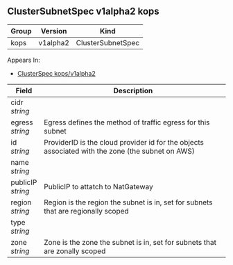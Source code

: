 ## ClusterSubnetSpec v1alpha2 kops

Group        | Version     | Kind
------------ | ---------- | -----------
kops | v1alpha2 | ClusterSubnetSpec





<aside class="notice">
Appears In:

<ul> 
<li><a href="#clusterspec-v1alpha2-kops">ClusterSpec kops/v1alpha2</a></li>
</ul></aside>

Field        | Description
------------ | -----------
cidr <br /> *string*    | 
egress <br /> *string*    | Egress defines the method of traffic egress for this subnet
id <br /> *string*    | ProviderID is the cloud provider id for the objects associated with the zone (the subnet on AWS)
name <br /> *string*    | 
publicIP <br /> *string*    | PublicIP to attatch to NatGateway
region <br /> *string*    | Region is the region the subnet is in, set for subnets that are regionally scoped
type <br /> *string*    | 
zone <br /> *string*    | Zone is the zone the subnet is in, set for subnets that are zonally scoped


